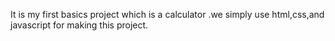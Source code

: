 It is my first basics project which is a calculator .we simply use html,css,and javascript for making this project.